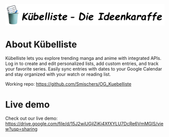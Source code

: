 <img src="Kuebelliste_Image.jpg" alt="Kuebelliste Image" width="1020"/>

# About Kübelliste
Kübelliste lets you explore trending manga and anime with integrated APIs. Log in to create and edit personalized lists, add custom entries, and track your favorite series. Easily sync entries with dates to your Google Calendar and stay organized with your watch or reading list.

Working repo: https://github.com/Smischers/OG_Kuebelliste

# Live demo
Check out our live demo:
https://drive.google.com/file/d/15J2wiUGjlZjKi4XfXYLU7DcRe6VmMGlS/view?usp=sharing
